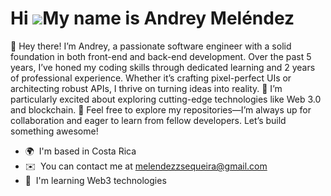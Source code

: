 Hi ![](https://user-images.githubusercontent.com/18350557/176309783-0785949b-9127-417c-8b55-ab5a4333674e.gif)My name is Andrey Meléndez
=======================================================================================================================================

👋 Hey there! I’m Andrey, a passionate software engineer with a solid foundation in both front-end and back-end development. Over the past 5 years, I’ve honed my coding skills through dedicated learning and 2 years of professional experience. Whether it’s crafting pixel-perfect UIs or architecting robust APIs, I thrive on turning ideas into reality. 🌟 I’m particularly excited about exploring cutting-edge technologies like Web 3.0 and blockchain. 🚀 Feel free to explore my repositories—I’m always up for collaboration and eager to learn from fellow developers. Let’s build something awesome!

*   🌍  I'm based in Costa Rica
*   ✉️  You can contact me at [melendezzsequeira@gmail.com](mailto:melendezzsequeira@gmail.com)
*   🧠  I'm learning Web3 technologies
